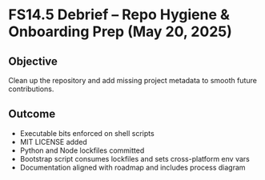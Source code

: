 # FS14.5 Debrief – Repo Hygiene & Onboarding Prep (May 20, 2025)

## Objective
Clean up the repository and add missing project metadata to smooth future contributions.

## Outcome
- Executable bits enforced on shell scripts
- MIT LICENSE added
- Python and Node lockfiles committed
- Bootstrap script consumes lockfiles and sets cross-platform env vars
- Documentation aligned with roadmap and includes process diagram
